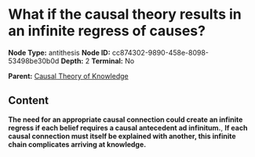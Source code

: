 # What if the causal theory results in an infinite regress of causes?

**Node Type:** antithesis
**Node ID:** cc874302-9890-458e-8098-53498be30b0d
**Depth:** 2
**Terminal:** No

**Parent:** [Causal Theory of Knowledge](causal-theory-of-knowledge.md)

## Content

**The need for an appropriate causal connection could create an infinite regress if each belief requires a causal antecedent ad infinitum.**, **If each causal connection must itself be explained with another, this infinite chain complicates arriving at knowledge.**
